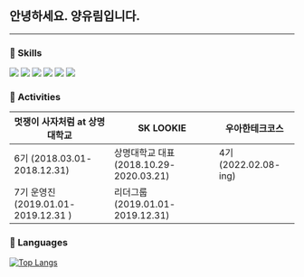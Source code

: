 ## 안녕하세요. 양유림입니다.
---
### 💜 Skills
<p>
  <img src="https://img.shields.io/badge/SpringBoot-6DB33F?style=flat-square&logo=Spring&logoColor=white"/>
  <img src="https://img.shields.io/badge/MySQL-4479A1?style=flat-square&logo=MySQL&logoColor=white"/>
    <img src="https://img.shields.io/badge/Junit5-25A162?style=flat-square&logo=MySQL&logoColor=white"/>
  <img src="https://img.shields.io/badge/Docker-2496ED?style=flat-square&logo=Docker&logoColor=white"/>
  <img src="https://img.shields.io/badge/Amazon AWS-232F3E?style=flat-square&logo=Amazon AWS&logoColor=white"/>
  <img src="https://img.shields.io/badge/Slack-4A154B?style=flat-square&logo=Slack&logoColor=white"/>
</p>

### 💜 Activities
|      **멋쟁이 사자처럼 at 상명대학교**        |               **SK LOOKIE**                |        **우아한테크코스**      |
| --------------------------------------- |------------------------------------------| ------------------------- |
|        6기 (2018.03.01-2018.12.31)      |    상명대학교 대표 (2018.10.29-2020.03.21)     |     4기 (2022.02.08-ing)    |
|    7기 운영진 (2019.01.01-2019.12.31 )    |      리더그룹 (2019.01.01-2019.12.31)        |                             |

### 💜 Languages
[![Top Langs](https://github-readme-stats.vercel.app/api/top-langs/?username=ulimy&layout=compact)](https://github.com/anuraghazra/github-readme-stats)

